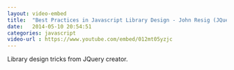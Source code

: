 ```yaml
---
layout: video-embed
title:  "Best Practices in Javascript Library Design - John Resig (JQuery creator)"
date:   2014-05-10 20:54:51
categories: javascript
video-url : https://www.youtube.com/embed/012mt05yzjc
---
```

Library design tricks from JQuery creator.

